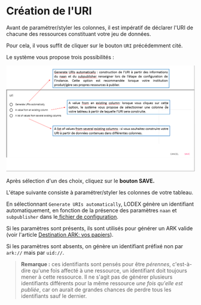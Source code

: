 # Création de l'URI

Avant de paramétrer/styler les colonnes, il est impératif de déclarer l'URI de chacune des ressources constituant votre jeu de données.

Pour cela, il vous suffit de cliquer sur le bouton `URI` précédemment cité.

Le système vous propose trois possibilités :

![Écran de constitution des URI](/assets/creation.png)

Après sélection d'un des choix, cliquez sur le **bouton SAVE.**

L'étape suivante consiste à paramétrer/styler les colonnes de votre tableau.

En sélectionnant `Generate URIs automatically`, LODEX génère un identifiant automatiquement, en fonction de la présence des paramètres `naan` et `subpublisher` dans le[ fichier de configuration](/Configuration/README.md).

Si les paramètres sont présents, ils sont utilisés pour générer un ARK valide \(voir l'article [Destination ARK: vos papiers](http://lodex.inist.fr/2016/09/destinationn-ark-papier/)\).

Si les paramètres sont absents, on génère un identifiant préfixé non par `ark://` mais par `uid://`.

> **Remarque :** ces identifiants sont pensés pour être _pérennes_, c'est-à-dire qu'une fois affecté à une ressource, un identifiant doit toujours mener à cette ressource. Il ne s'agit pas de générer plusieurs identifiants différents pour la même ressource _une fois qu'elle est publiée_, car on aurait de grandes chances de perdre tous les identifiants sauf le dernier.
